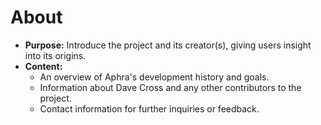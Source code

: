 # About

* **Purpose:** Introduce the project and its creator(s), giving users insight into its origins.
* **Content:**
    * An overview of Aphra's development history and goals.
    * Information about Dave Cross and any other contributors to the project.
    * Contact information for further inquiries or feedback.
